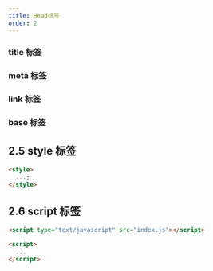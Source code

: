 ```yaml
---
title: Head标签
order: 2
---
```


<PageHeaderPro 
  title="head标签"  
  sub_title="一般用于定义文档的头部，描述文档的各种属性和信息，用于存放：title、meta、style、script、link、base" 
/>

### title 标签

<CardPro
  data="[{'label':'`<title></title>`', 'desc':'定义文档的标题，显示在浏览器窗口的标题栏上'}]"
/>

### meta 标签

<CardPro
  data="[{'label': '`<meta charset=’utf-8‘ />`', 'desc': '网页编码'}, {'label': '`<meta name=’keywords‘ content=’关键字1,关键字2‘ />`', 'desc': '网页关键字'}, {'label':'`<meta name=‘description‘ content=‘描述‘ />`','desc':'网页描述'},{'label':'`<meta name=‘renderer‘ content=‘webkit‘ />` ','desc':'优先使用webkit内核'},{'label':'`<meta name=‘viewport‘ content=‘width=device-width,`<br>` user-scalable=no, initial-scale=1.0,`<br>` maximum-scale=1.0, minimum-scale=1.0‘ />`','desc':'视口设置'},{'label':'`<meta http-equiv=‘refresh‘ content=‘5; http://www.qq.com‘ />`','desc':'重定向'},{'label':'`<meta http-equiv=‘X-UA-Compatible‘ content=‘IE=edge,chrome=1‘ />`','desc':'优先使用edge渲染'}]"
/>

### link 标签

<CardPro 
  data="[{'label':'`<link rel=‘stylesheet’ href=‘index.css’>`', 'desc':'引入样式表'}, {'label':'`<link rel=‘icon’ href=‘1.ico’>`', 'desc':'引入小图标'}]"
/>

### base 标签

<CardPro
  data="[{'label':'`<base target=’_blank‘ />`', 'desc': '网页所有链接为_blank方式打开'}]"
/>

## 2.5 style 标签

```html
<style>
  ...;
</style>
```

## 2.6 script 标签

```html
<script type="text/javascript" src="index.js"></script>

<script>
  ...
</script>
```

<Table></Table>
